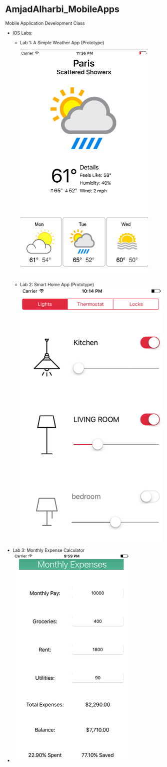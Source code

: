# AmjadAlharbi_MobileApps
Mobile Application Development Class

* IOS Labs:
	- Lab 1: A Simple Weather App (Prototype)
	
		 ![alt-text-1](screen_shots/weather.png)
		 
	- Lab 2:
	Smart Home App (Prototype)  
 ![alt-text-1](screen_shots/smart_home.png)
 - Lab 3: Monthly Expense Calculator
 - ![alt-text-1](screen_shots/mexpense.png)
